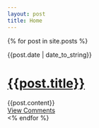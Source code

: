 ```yaml
---
layout: post
title: Home
---
```


{% for post in site.posts %}
  <div class='post'>
    <span class='date'>{{post.date | date_to_string}}</span>
    <h1><a href='{{post.url}}'>{{post.title}}</a></h1>
    <div class='body'>{{post.content}}</div>
    <a href='{{post.url}}#disqus_thread'>View Comments</a>
  </div>
<% endfor %}
